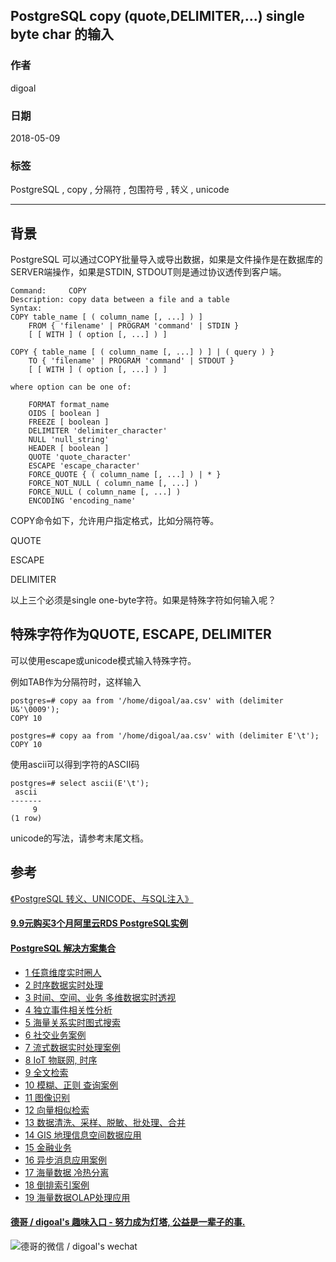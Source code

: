 ## PostgreSQL copy (quote,DELIMITER,...) single byte char 的输入  
                                                                 
### 作者                                                                 
digoal                                                                 
                                                                 
### 日期                                                                 
2018-05-09                                                               
                                                                 
### 标签                                                                 
PostgreSQL , copy , 分隔符 , 包围符号 , 转义 , unicode    
                                                                 
----                                                                 
                                                                 
## 背景        
PostgreSQL 可以通过COPY批量导入或导出数据，如果是文件操作是在数据库的SERVER端操作，如果是STDIN, STDOUT则是通过协议透传到客户端。  
  
```  
Command:     COPY  
Description: copy data between a file and a table  
Syntax:  
COPY table_name [ ( column_name [, ...] ) ]  
    FROM { 'filename' | PROGRAM 'command' | STDIN }  
    [ [ WITH ] ( option [, ...] ) ]  
  
COPY { table_name [ ( column_name [, ...] ) ] | ( query ) }  
    TO { 'filename' | PROGRAM 'command' | STDOUT }  
    [ [ WITH ] ( option [, ...] ) ]  
  
where option can be one of:  
  
    FORMAT format_name  
    OIDS [ boolean ]  
    FREEZE [ boolean ]  
    DELIMITER 'delimiter_character'  
    NULL 'null_string'  
    HEADER [ boolean ]  
    QUOTE 'quote_character'  
    ESCAPE 'escape_character'  
    FORCE_QUOTE { ( column_name [, ...] ) | * }  
    FORCE_NOT_NULL ( column_name [, ...] )  
    FORCE_NULL ( column_name [, ...] )  
    ENCODING 'encoding_name'  
```  
  
COPY命令如下，允许用户指定格式，比如分隔符等。  
  
QUOTE  
  
ESCAPE  
  
DELIMITER  
  
以上三个必须是single one-byte字符。如果是特殊字符如何输入呢？  
  
## 特殊字符作为QUOTE, ESCAPE, DELIMITER  
可以使用escape或unicode模式输入特殊字符。  
  
例如TAB作为分隔符时，这样输入  
  
```  
postgres=# copy aa from '/home/digoal/aa.csv' with (delimiter U&'\0009');  
COPY 10  
  
postgres=# copy aa from '/home/digoal/aa.csv' with (delimiter E'\t');  
COPY 10  
```  
  
使用ascii可以得到字符的ASCII码  
  
```  
postgres=# select ascii(E'\t');  
 ascii   
-------  
     9  
(1 row)  
```  
  
unicode的写法，请参考末尾文档。  
  
## 参考  
  
[《PostgreSQL 转义、UNICODE、与SQL注入》](../201704/20170402_01.md)    
  
  
  
  
  
  
  
  
  
  
  
  
  
  
  
  
  
  
  
  
  
  
  
  
  
  
  
  
  
  
  
  
  
  
  
  
  
  
  
  
  
  
  
  
  
  
  
  
  
  
  
  
  
  
  
  
  
#### [9.9元购买3个月阿里云RDS PostgreSQL实例](https://www.aliyun.com/database/postgresqlactivity "57258f76c37864c6e6d23383d05714ea")
  
  
#### [PostgreSQL 解决方案集合](https://yq.aliyun.com/topic/118 "40cff096e9ed7122c512b35d8561d9c8")
- [1 任意维度实时圈人](https://yq.aliyun.com/topic/118 "40cff096e9ed7122c512b35d8561d9c8")
- [2 时序数据实时处理](https://yq.aliyun.com/topic/118 "40cff096e9ed7122c512b35d8561d9c8")
- [3 时间、空间、业务 多维数据实时透视](https://yq.aliyun.com/topic/118 "40cff096e9ed7122c512b35d8561d9c8")
- [4 独立事件相关性分析](https://yq.aliyun.com/topic/118 "40cff096e9ed7122c512b35d8561d9c8")
- [5 海量关系实时图式搜索](https://yq.aliyun.com/topic/118 "40cff096e9ed7122c512b35d8561d9c8")
- [6 社交业务案例](https://yq.aliyun.com/topic/118 "40cff096e9ed7122c512b35d8561d9c8")
- [7 流式数据实时处理案例](https://yq.aliyun.com/topic/118 "40cff096e9ed7122c512b35d8561d9c8")
- [8 IoT 物联网, 时序](https://yq.aliyun.com/topic/118 "40cff096e9ed7122c512b35d8561d9c8")
- [9 全文检索](https://yq.aliyun.com/topic/118 "40cff096e9ed7122c512b35d8561d9c8")
- [10 模糊、正则 查询案例](https://yq.aliyun.com/topic/118 "40cff096e9ed7122c512b35d8561d9c8")
- [11 图像识别](https://yq.aliyun.com/topic/118 "40cff096e9ed7122c512b35d8561d9c8")
- [12 向量相似检索](https://yq.aliyun.com/topic/118 "40cff096e9ed7122c512b35d8561d9c8")
- [13 数据清洗、采样、脱敏、批处理、合并](https://yq.aliyun.com/topic/118 "40cff096e9ed7122c512b35d8561d9c8")
- [14 GIS 地理信息空间数据应用](https://yq.aliyun.com/topic/118 "40cff096e9ed7122c512b35d8561d9c8")
- [15 金融业务](https://yq.aliyun.com/topic/118 "40cff096e9ed7122c512b35d8561d9c8")
- [16 异步消息应用案例](https://yq.aliyun.com/topic/118 "40cff096e9ed7122c512b35d8561d9c8")
- [17 海量数据 冷热分离](https://yq.aliyun.com/topic/118 "40cff096e9ed7122c512b35d8561d9c8")
- [18 倒排索引案例](https://yq.aliyun.com/topic/118 "40cff096e9ed7122c512b35d8561d9c8")
- [19 海量数据OLAP处理应用](https://yq.aliyun.com/topic/118 "40cff096e9ed7122c512b35d8561d9c8")
  
  
#### [德哥 / digoal's 趣味入口 - 努力成为灯塔, 公益是一辈子的事.](https://github.com/digoal/blog/blob/master/README.md "22709685feb7cab07d30f30387f0a9ae")
  
  
![德哥的微信 / digoal's wechat](../pic/digoal_weixin.jpg "f7ad92eeba24523fd47a6e1a0e691b59")
  
